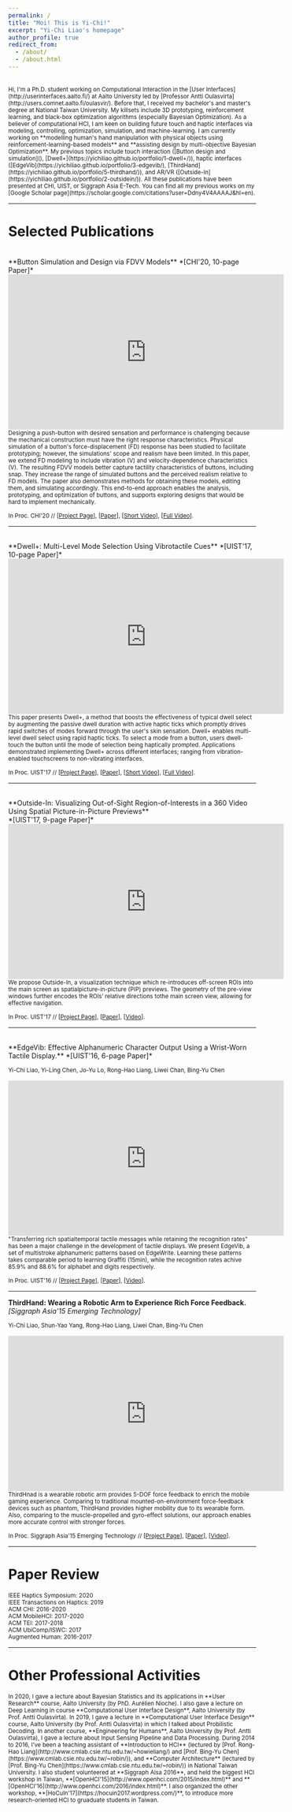 ```yaml
---
permalink: /
title: "Moi! This is Yi-Chi!"
excerpt: "Yi-Chi Liao's homepage"
author_profile: true
redirect_from: 
  - /about/
  - /about.html
---
```

<br>
<small>
Hi, I'm a Ph.D. student working on Computational Interaction in the [User Interfaces](http://userinterfaces.aalto.fi/) at Aalto University led by [Professor Antti Oulasvirta](http://users.comnet.aalto.fi/oulasvir/). Before that, I received my bachelor's and master's degree at National Taiwan University. My killsets include 3D prototyping, reinforcement learning, and black-box optimization algorithms (especially Bayesian Optimization). As a believer of computational HCI, I am keen on building future touch and haptic interfaces via modeling, controlling, optimization, simulation, and machine-learning.
</small>

<small>
I am currently working on **modelling human's hand manipulation with physical objects using reinforcement-learning-based models** and **assisting design by multi-objective Bayesian Optimization**. My previous topics include touch interaction ([Button design and simulation](), [Dwell+](https://yichiliao.github.io/portfolio/1-dwell+/)), haptic interfaces ([EdgeVib](https://yichiliao.github.io/portfolio/3-edgevib/), [ThirdHand](https://yichiliao.github.io/portfolio/5-thirdhand/)), and AR/VR ([Outside-In](https://yichiliao.github.io/portfolio/2-outsidein/)). All these publications have been presented at CHI, UIST, or Siggraph Asia E-Tech. You can find all my previous works on my [Google Scholar page](https://scholar.google.com/citations?user=Ddny4V4AAAAJ&hl=en).
</small>

------

Selected Publications
======

<br>
**Button Simulation and Design via FDVV Models** *[CHI'20, 10-page Paper]*<br>
<iframe width="560" height="315" src="https://www.youtube.com/embed/gE7v3Ai5bFk" frameborder="0" allowfullscreen></iframe>

<small>
Designing a push-button with desired sensation and performance is challenging because the mechanical construction must have the right response characteristics. Physical simulation of a button's force-displacement (FD) response has been studied to facilitate prototyping; however, the simulations' scope and realism have been limited. In this paper, we extend FD modeling to include vibration (V) and velocity-dependence characteristics (V). The resulting FDVV models better capture tactility characteristics of buttons, including snap. They increase the range of simulated buttons and the perceived realism relative to FD models. The paper also demonstrates methods for obtaining these models, editing them, and simulating accordingly. This end-to-end approach enables the analysis, prototyping, and optimization of buttons, and supports exploring designs that would be hard to implement mechanically.
</small>

<small>In Proc. CHI'20 // 
[[Project Page](https://yichiliao.github.io/portfolio/1-dwellplus/)], [[Paper](http://yichiliao.github.io/files/dwellplus_uist17.pdf)], [[Short Video](https://youtu.be/E90wT4RwuSk)], [[Full Video](https://www.youtube.com/watch?v=SHxr5JcYqy8)]. </small>

------

<br>
**Dwell+: Multi-Level Mode Selection Using Vibrotactile Cues** *[UIST'17, 10-page Paper]*<br>
<iframe width="560" height="315" src="https://www.youtube.com/embed/E90wT4RwuSk" frameborder="0" allowfullscreen></iframe>

<small>
This paper presents Dwell+, a method that boosts the effectiveness of typical dwell select by augmenting the passive dwell duration with active haptic ticks which promptly drives rapid switches of modes forward through the user's skin sensation. Dwell+ enables multi-level dwell select using rapid haptic ticks. To select a mode from a button, users dwell-touch the button until the mode of selection being haptically prompted. Applications demonstrated implementing Dwell+ across different interfaces; ranging from vibration-enabled touchscreens to non-vibrating interfaces. 
</small>

<small>In Proc. UIST'17 // 
[[Project Page](https://yichiliao.github.io/portfolio/1-dwellplus/)], [[Paper](http://yichiliao.github.io/files/dwellplus_uist17.pdf)], [[Short Video](https://youtu.be/E90wT4RwuSk)], [[Full Video](https://www.youtube.com/watch?v=SHxr5JcYqy8)]. </small>

------

<br>
**Outside-In: Visualizing Out-of-Sight Region-of-Interests in a 360 Video Using Spatial Picture-in-Picture Previews** <br>*[UIST'17, 9-page Paper]*<br>
<iframe width="560" height="315" src="https://www.youtube.com/embed/XyN1TRUhelw" frameborder="0" allowfullscreen></iframe>

<small>
We propose Outside-In, a visualization technique which re-introduces off-screen ROIs into the main screen as spatialpicture-in-picture (PIP) previews. The geometry of the pre-view windows further encodes the ROIs’ relative directions tothe main screen view, allowing for effective navigation. 
</small>

<small>In Proc. UIST'17 // 
[[Project Page](https://yichiliao.github.io/portfolio/2-outsidein/)], [[Paper](http://yichiliao.github.io/files/outsidein_uist17.pdf)], [[Video](https://www.youtube.com/watch?v=XyN1TRUhelw)].
</small>

------

<br>
**EdgeVib: Effective Alphanumeric Character Output Using a Wrist-Worn Tactile Display.** *[UIST'16, 6-page Paper]*<br>

<small>Yi-Chi Liao, Yi-Ling Chen, Jo-Yu Lo, Rong-Hao Liang, Liwei Chan, Bing-Yu Chen</small>

<iframe width="560" height="315" src="https://www.youtube.com/embed/Q_2owlSeDg4" frameborder="0" allowfullscreen></iframe>

<small>
"Transferring rich spatialtemporal tactile messages while retaining the recognition rates" has been a major challenge in the development of tactile displays. We present EdgeVib, a set of multistroke alphanumeric patterns based on EdgeWrite. Learning these patterns takes comparable period to learning Graffiti (15min), while the recognition rates achive 85.9% and 88.6% for alphabet and digits respectively.
</small>

<small>In Proc. UIST'16 // 
[[Project Page](https://yichiliao.github.io/portfolio/3-edgevib/)], [[Paper](https://yichiliao.github.io/files/edgevib_uist16.pdf)], [[Video](https://www.youtube.com/watch?v=Q_2owlSeDg4)]. </small>

------

**ThirdHand: Wearing a Robotic Arm to Experience Rich Force Feedback.** *[Siggraph Asia'15 Emerging Technology]*<br> 

<small>Yi-Chi Liao, Shun-Yao Yang, Rong-Hao Liang, Liwei Chan, Bing-Yu Chen</small>

<iframe width="560" height="315" src="https://www.youtube.com/embed/sVRI0L7xu7E" frameborder="0" allowfullscreen></iframe>

<small>
ThirdHnad is a wearable robotic arm provides 5-DOF force feedback to enrich the mobile gaming experience. Comparing to traditional mounted-on-environment force-feedback devices such as phantom, ThirdHand provides higher mobility due to its wearable form. Also, comparing to the muscle-propelled and gyro-effect solutions, our approach enables more accurate control with stronger forces.
</small>

<small>In Proc. Siggraph Asia'15 Emerging Technology // 
[[Project Page](https://yichiliao.github.io/portfolio/5-thirdhand/)], [[Paper](http://yichiliao.github.io/files/thirdhand_sa15.pdf)], [[Video](https://www.youtube.com/watch?v=sVRI0L7xu7E)]. </small>

------



Paper Review
======

<small>
IEEE Haptics Symposium: 2020<br>
IEEE Transactions on Haptics: 2019<br>
ACM CHI: 2016-2020 <br>
ACM MobileHCI: 2017-2020 <br>
ACM TEI: 2017-2018<br>
ACM UbiComp/ISWC: 2017<br>
Augmented Human: 2016-2017<br>
</small>

------

Other Professional Activities
======

<small>
In 2020, I gave a lecture about Bayesian Statistics and its applications in **User Research** course, Aalto University (by PhD. Aurélien Nioche). I also gave a lecture on Deep Learning in course **Computational User Interface Design**, Aalto University (by Prof. Antti Oulasvirta).
</small>

<small>
In 2019, I gave a lecture in **Computational User Interface Design** course, Aalto University (by Prof. Antti Oulasvirta) in which I talked about Probilistic Decoding. In another course, **Engineering for Humans**, Aalto University (by Prof. Antti Oulasvirta), I gave a lecture about Input Sensing Pipeline and Data Processing.
</small>

<small>
During 2014 to 2016, I've been a teaching assistant of **Introduction to HCI** (lectured by [Prof. Rong-Hao Liang](http://www.cmlab.csie.ntu.edu.tw/~howieliang/) and [Prof. Bing-Yu Chen](https://www.cmlab.csie.ntu.edu.tw/~robin/)), and **Computer Architecture** (lectured by [Prof. Bing-Yu Chen](https://www.cmlab.csie.ntu.edu.tw/~robin/)) in National Taiwan University.
</small>

<small>
I also student volunteered at **Siggraph Aisa 2016**, and held the biggest HCI workshop in Taiwan, **[OpenHCI'15](http://www.openhci.com/2015/index.html)** and **[OpenHCI'16](http://www.openhci.com/2016/index.html)**. I also organized the other workshop, **[HoCuIn'17](https://hocuin2017.wordpress.com/)**, to introduce more research-oriented HCI to gruaduate students in Taiwan.
</small>
